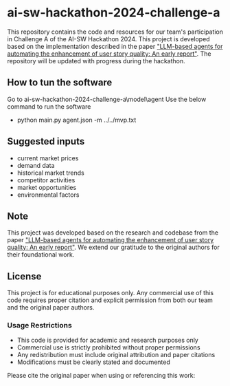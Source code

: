 # ai-sw-hackathon-2024-challenge-a
This repository contains the code and resources for our team's participation in Challenge A of the AI-SW Hackathon 2024. This project is developed based on the implementation described in the paper ["LLM-based agents for automating the enhancement of user story quality: An early report"](https://arxiv.org/abs/2403.09442). The repository will be updated with progress during the hackathon.


## How to tun the software
Go to ai-sw-hackathon-2024-challenge-a\model\agent
Use the below command to run the software
- python main.py agent.json -m ../../mvp.txt

## Suggested inputs
- current market prices
- demand data
- historical market trends
- competitor activities
- market opportunities
- environmental factors


## Note
This project was developed based on the research and codebase from the paper ["LLM-based agents for automating the enhancement of user story quality: An early report"](https://arxiv.org/abs/2403.09442). We extend our gratitude to the original authors for their foundational work.

## License
This project is for educational purposes only. Any commercial use of this code requires proper citation and explicit permission from both our team and the original paper authors.

### Usage Restrictions
- This code is provided for academic and research purposes only
- Commercial use is strictly prohibited without proper permissions
- Any redistribution must include original attribution and paper citations
- Modifications must be clearly stated and documented

Please cite the original paper when using or referencing this work:


